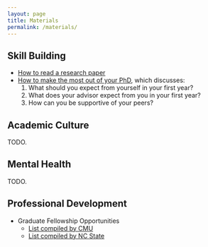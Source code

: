 ```yaml
---
layout: page
title: Materials
permalink: /materials/
---
```


## Skill Building

* [How to read a research paper](/harvard-cs290/materials/how-to-read-a-research-paper)
* [How to make the most out of your PhD](https://yanivyacoby.github.io/a-guide-to-your-phd/guide.html), which discusses:
  1. What should you expect from yourself in your first year?
  2. What does your advisor expect from you in your first year?
  3. How can you be supportive of your peers?


## Academic Culture

TODO.

## Mental Health

TODO.

## Professional Development

* Graduate Fellowship Opportunities
  * [List compiled by CMU](https://www.cs.cmu.edu/~gradfellowships/)
  * [List compiled by NC State](https://www.csc.ncsu.edu/dgp/fellowships.html)
